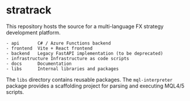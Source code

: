 # stratrack

This repository hosts the source for a multi-language FX strategy development platform.

```
- api       C# / Azure Functions backend
- frontend  Vite + React frontend
- backend   Legacy FastAPI implementation (to be deprecated)
- infrastructure Infrastructure as code scripts
- docs      Documentation
- libs      Internal libraries and packages
```

The `libs` directory contains reusable packages. The `mql-interpreter` package provides a scaffolding project for parsing and executing MQL4/5 scripts.
